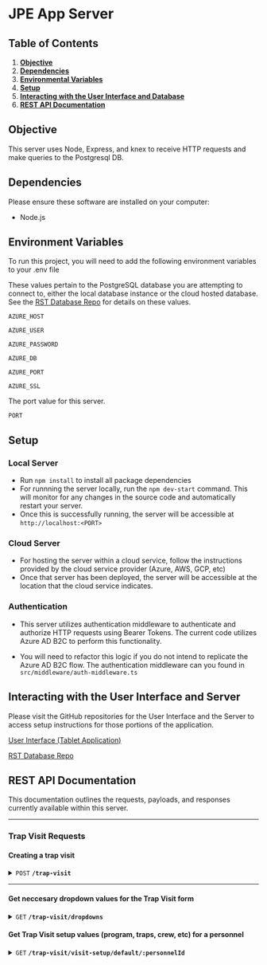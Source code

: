 # JPE App Server

## Table of Contents

1.  **[Objective](#objective)**
2.  **[Dependencies](#dependencies)**
3.  **[Environmental Variables](#environment-variables)**
4.  **[Setup](#setup)**
5.  **[Interacting with the User Interface and Database](#interacting-with-the-user-interface-and-server)**
6.  **[REST API Documentation](#rest-api-documentation)**


## Objective
This server uses Node, Express, and knex to receive HTTP requests and make queries to the Postgresql DB.

## Dependencies

Please ensure these software are installed on your computer:

- Node.js

## Environment Variables

To run this project, you will need to add the following environment variables to your .env file

These values pertain to the PostgreSQL database you are attempting to connect to, either the local database instance or the cloud hosted database. See the [RST Database Repo](https://github.com/SRJPE/rst-database) for details on these values.

`AZURE_HOST` 

`AZURE_USER`

`AZURE_PASSWORD`

`AZURE_DB`

`AZURE_PORT`

`AZURE_SSL`

The port value for this server.

`PORT`

## Setup

### Local Server
- Run `npm install` to install all package dependencies
- For runnning the server locally, run the `npm dev-start` command. This will monitor for any changes in the source code and automatically restart your server.
- Once this is successfully running, the server will be accessible at `http://localhost:<PORT>`

### Cloud Server
- For hosting the server within a cloud service, follow the instructions provided by the cloud service provider (Azure, AWS, GCP, etc)
- Once that server has been deployed, the server will be accessible at the location that the cloud service indicates.

### Authentication
- This server utilizes authentication middleware to authenticate and authorize HTTP requests using Bearer Tokens. The current code utilizes Azure AD B2C to perform this functionality.

- You will need to refactor this logic if you do not intend to replicate the Azure AD B2C flow. The authentication middleware can you found in `src/middleware/auth-middleware.ts`

## Interacting with the User Interface and Server

Please visit the GitHub repositories for the User Interface and the Server to access setup instructions for those portions of the application.

[User Interface (Tablet Application)](https://github.com/SRJPE/rst-pilot-app-client)

[RST Database Repo](https://github.com/SRJPE/rst-database)



## REST API Documentation

This documentation outlines the requests, payloads, and responses currently available within this server.
  
------------------------------------------------------------------------------------------
### Trap Visit Requests

#### Creating a trap visit

<details>
 <summary><code>POST</code> <code><b>/trap-visit</b></code></summary>

##### Body

> | name      |  type     | data type               | description                                                           |
> |-----------|-----------|-------------------------|-----------------------------------------------------------------------|
> | None      |  required | object (JSON)   | N/A  |
Example:
```
{
  "trapVisitUid": <unique string of length 11>,
  "crew": [<array of crew member personnel IDs], 
  "programId": <program id>,
  "visitTypeId": null, 
  "trapLocationId": <trap location id>, 
  "isPaperEntry": boolean,
  "trapVisitTimeStart": timestamp,
  "trapVisitTimeEnd": timestamp,
  "fishProcessed": <id from fish_processed table>,
  "whyFishNotProcessed": <id from why_fish_not_processed table> | NULL,
  "sampleGearId": <id from equipment table> | NULLm
  "coneDepth": <integer> | NULL,
  "trapInThalweg": <boolean> | NULL,
  "trapFunctioning": <id from trap_functionality table>,
  "whyTrapNotFunctioning": <id from why_trap_not_functioning table> | NULL,
  "trapStatusAtEnd": <id from trap_status_at_end table>,
  "totalRevolutions": <integer> | NULL
  "rpmAtStart": <integer> | NULL
  "rpmAtEnd": <integer> | NULL
  "trapVisitEnvironmental": [
    {
      "measureName": <string>,
      "measureValueNumeric": <integer>,
      "measureValueText": <string>,
      "measureUnit": <id from unit table>
    },
  ],
  "trapCoordinates": {
    "xCoord": <float> | NULL,
    "yCoord":<float> | NULL,
    "datum": <string> | NULL,
    "projection": <string> | NULL
  },
  "inHalfConeConfiguration": boolean,
  "debrisVolumeLiters": <integer> | NULL,
  "qcCompleted": <boolean> | NULL,
  "qcCompletedAt": <boolean> | NULL,
  "comments": <string> | NULL
}
```

##### Responses

> | http code     | content-type                      | response                                                            |
> |---------------|-----------------------------------|---------------------------------------------------------------------|
> | `201`         | `text/plain;charset=UTF-8`        | `Configuration created successfully`                                |
> | `400`         | `application/json`                | `{"code":"400","message":"Bad Request"}`                            |
> | `405`         | `text/html;charset=utf-8`         | None                                                                |

##### Example cURL

> ```javascript
>  curl -X POST -H "Content-Type: application/json" --data @post.json http://localhost:8889/
> ```

</details>

------------------------------------------------------------------------------------------

#### Get neccesary dropdown values for the Trap Visit form
 
<details>
 <summary><code>GET</code> <code><b>/trap-visit/dropdowns</b></code></summary>

##### Parameters

> None

##### Responses

> | http code | content-type               | response    |
> | --------- | -------------------------- | ----------- |
> | `200`     | `application/json; charset=utf-8` | JSON Object |
> | `400`     | `application/json; charset=utf-8` | {"code":"400","message": \<error message> } |

##### Example cURL

> ```javascript
>  curl -X GET http://localhost:8000/trap-visit/dropdowns
> ```
</details>

#### Get Trap Visit setup values (program, traps, crew, etc) for a personnel
 
<details>
 <summary><code>GET</code> <code><b>/trap-visit/visit-setup/default/:personnelId</b></code></summary>

##### Parameters

> None

##### Responses

> | http code | content-type               | response    |
> | --------- | -------------------------- | ----------- |
> | `200`     | `application/json; charset=utf-8` | JSON Object |
> | `400`     | `application/json; charset=utf-8` | {"code":"400","message": \<error message> } |

##### Example cURL

> ```javascript
>  curl -X GET http://localhost:8000/trap-visit/visit-setup/default/:personnelId
> ```
</details>

